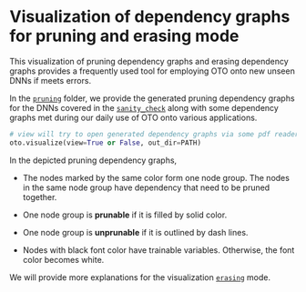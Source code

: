 # Visualization of dependency graphs for pruning and erasing mode

This visualization of pruning dependency graphs and erasing dependency graphs provides a frequently used tool for employing OTO onto new unseen DNNs if meets errors.

In the [`pruning`](https://github.com/tianyic/only_train_once/tree/main/visual_examples/pruning) folder, we provide the generated pruning dependency graphs for the DNNs covered in the [`sanity_check`](https://github.com/tianyic/only_train_once/tree/main/sanity_check) along with some dependency graphs met during our daily use of OTO onto various applications. 

```python
# view will try to open generated dependency graphs via some pdf reader, set up as False if running on remote servers.
oto.visualize(view=True or False, out_dir=PATH)
```

In the depicted pruning dependency graphs, 

- The nodes marked by the same color form one node group. The nodes in the same node group have dependency that need to be pruned together. 

- One node group is **prunable** if it is filled by solid color.

- One node group is **unprunable** if it is outlined by dash lines.

- Nodes with black font color have trainable variables. Otherwise, the font color becomes white.


We will provide more explanations for the visualization [`erasing`](https://github.com/tianyic/only_train_once/tree/main/visual_examples/erasing) mode. 